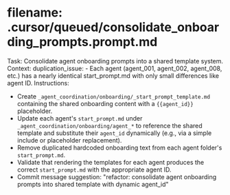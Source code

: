 # filename: .cursor/queued/consolidate_onboarding_prompts.prompt.md
Task: Consolidate agent onboarding prompts into a shared template system.
Context:
  duplication_issue:
    - Each agent (agent_001, agent_002, agent_008, etc.) has a nearly identical start_prompt.md with only small differences like agent ID.
Instructions:
  - Create `_agent_coordination/onboarding/_start_prompt_template.md` containing the shared onboarding content with a `{{agent_id}}` placeholder.
  - Update each agent's `start_prompt.md` under `_agent_coordination/onboarding/agent_*` to reference the shared template and substitute their `agent_id` dynamically (e.g., via a simple include or placeholder replacement).
  - Remove duplicated hardcoded onboarding text from each agent folder's `start_prompt.md`.
  - Validate that rendering the templates for each agent produces the correct `start_prompt.md` with the appropriate agent ID.
  - Commit message suggestion: "refactor: consolidate agent onboarding prompts into shared template with dynamic agent_id"
